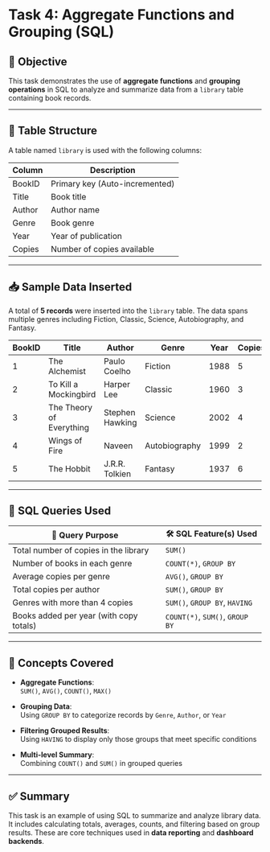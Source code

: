 # Task 4: Aggregate Functions and Grouping (SQL)

## 🎯 Objective
This task demonstrates the use of **aggregate functions** and **grouping operations** in SQL to analyze and summarize data from a `library` table containing book records.

---

## 📘 Table Structure

A table named `library` is used with the following columns:

| Column   | Description                      |
|----------|----------------------------------|
| BookID   | Primary key (Auto-incremented)   |
| Title    | Book title                       |
| Author   | Author name                      |
| Genre    | Book genre                       |
| Year     | Year of publication              |
| Copies   | Number of copies available       |

---

## 📥 Sample Data Inserted

A total of **5 records** were inserted into the `library` table. The data spans multiple genres including Fiction, Classic, Science, Autobiography, and Fantasy.

| BookID | Title                    | Author          | Genre         | Year | Copies |
|--------|--------------------------|------------------|---------------|------|--------|
| 1      | The Alchemist            | Paulo Coelho     | Fiction       | 1988 | 5      |
| 2      | To Kill a Mockingbird    | Harper Lee       | Classic       | 1960 | 3      |
| 3      | The Theory of Everything | Stephen Hawking  | Science       | 2002 | 4      |
| 4      | Wings of Fire            | Naveen           | Autobiography | 1999 | 2      |
| 5      | The Hobbit               | J.R.R. Tolkien   | Fantasy       | 1937 | 6      |

---

## 🧾 SQL Queries Used

| 🔎 Query Purpose                                | 🛠️ SQL Feature(s) Used                         |
|--------------------------------------------------|------------------------------------------------|
| Total number of copies in the library            | `SUM()`                                       |
| Number of books in each genre                    | `COUNT(*)`, `GROUP BY`                        |
| Average copies per genre                         | `AVG()`, `GROUP BY`                           |
| Total copies per author                          | `SUM()`, `GROUP BY`                           |
| Genres with more than 4 copies                   | `SUM()`, `GROUP BY`, `HAVING`                 |
| Books added per year (with copy totals)          | `COUNT(*)`, `SUM()`, `GROUP BY`              |

---

## 🧠 Concepts Covered

- **Aggregate Functions**:  
  `SUM()`, `AVG()`, `COUNT()`, `MAX()`

- **Grouping Data**:  
  Using `GROUP BY` to categorize records by `Genre`, `Author`, or `Year`

- **Filtering Grouped Results**:  
  Using `HAVING` to display only those groups that meet specific conditions

- **Multi-level Summary**:  
  Combining `COUNT()` and `SUM()` in grouped queries

---

## ✅ Summary

This task is an example of using SQL to summarize and analyze library data. It includes calculating totals, averages, counts, and filtering based on group results. These are core techniques used in **data reporting** and **dashboard backends**.

